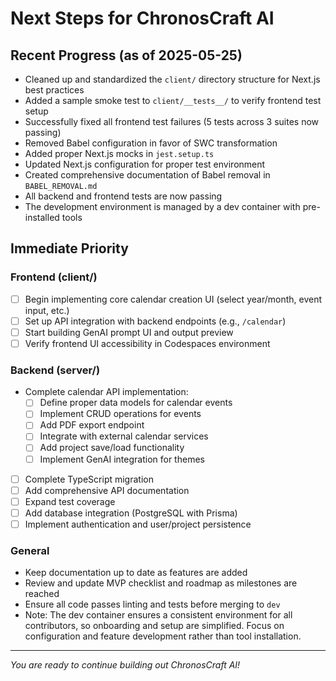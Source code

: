 # Next Steps for ChronosCraft AI

## Recent Progress (as of 2025-05-25)

- Cleaned up and standardized the `client/` directory structure for Next.js best practices
- Added a sample smoke test to `client/__tests__/` to verify frontend test setup
- Successfully fixed all frontend test failures (5 tests across 3 suites now passing)
- Removed Babel configuration in favor of SWC transformation
- Added proper Next.js mocks in `jest.setup.ts`
- Updated Next.js configuration for proper test environment
- Created comprehensive documentation of Babel removal in `BABEL_REMOVAL.md`
- All backend and frontend tests are now passing
- The development environment is managed by a dev container with pre-installed tools

## Immediate Priority

### Frontend (client/)

- [ ] Begin implementing core calendar creation UI (select year/month, event input, etc.)
- [ ] Set up API integration with backend endpoints (e.g., `/calendar`)
- [ ] Start building GenAI prompt UI and output preview
- [ ] Verify frontend UI accessibility in Codespaces environment

### Backend (server/)

- Complete calendar API implementation:
  - [ ] Define proper data models for calendar events
  - [ ] Implement CRUD operations for events
  - [ ] Add PDF export endpoint
  - [ ] Integrate with external calendar services
  - [ ] Add project save/load functionality
  - [ ] Implement GenAI integration for themes
- [ ] Complete TypeScript migration
- [ ] Add comprehensive API documentation
- [ ] Expand test coverage
- [ ] Add database integration (PostgreSQL with Prisma)
- [ ] Implement authentication and user/project persistence

### General

- Keep documentation up to date as features are added
- Review and update MVP checklist and roadmap as milestones are reached
- Ensure all code passes linting and tests before merging to `dev`
- Note: The dev container ensures a consistent environment for all contributors, so onboarding and setup are simplified. Focus on configuration and feature development rather than tool installation.

---

_You are ready to continue building out ChronosCraft AI!_

